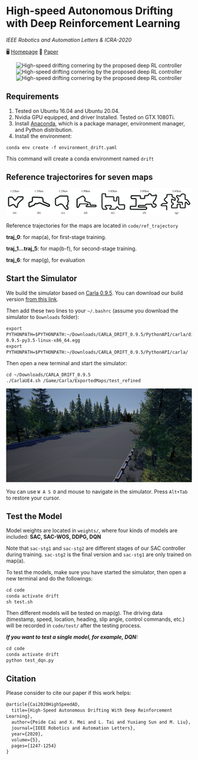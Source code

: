 # High-speed Autonomous Drifting with Deep Reinforcement Learning
*IEEE Robotics and Automation Letters & ICRA-2020*

🖥️ [Homepage](https://sites.google.com/view/autonomous-drifting-with-drl) 📜 [Paper](https://arxiv.org/abs/2001.01377) 


<div align=center> 
<img src="./images/3.gif" width=270 alt="High-speed drifting cornering by the proposed deep RL controller"/>
<img src="./images/2.gif" width=270 alt="High-speed drifting cornering by the proposed deep RL controller"/>
<img src="./images/1.gif" width=270 alt="High-speed drifting cornering by the proposed deep RL controller"/>
</div>

## Requirements
1. Tested on Ubuntu 16.04 and Ubuntu 20.04.
2. Nvidia GPU equipped, and driver Installed. Tested on GTX 1080Ti.
3. Install [Anaconda](https://www.anaconda.com/), which is a package manager, environment manager, and Python distribution.
4. Install the environment:
```console
conda env create -f environment_drift.yaml
```
This command will create a conda environment named `drift`


## Reference trajectorires for seven maps
<div align=center> <img src="./images/maps.png" alt="Seven maps designed in this work"/>
</div>

Reference trajectories for the maps are located in `code/ref_trajectory`

**traj_0**: for map(a), for first-stage training.

**traj_1...traj_5**: for map(b-f), for second-stage training.

**traj_6**: for map(g), for evaluation

## Start the Simulator
We build the simulator based on [Carla 0.9.5](https://carla.readthedocs.io/en/0.9.5/getting_started/). You can download our build version [from this link](https://drive.google.com/drive/folders/1JBwUr5OzbemR3XDu9tG0BEFJEHQ-vp_Z?usp=sharing).

Then add these two lines to your `~/.bashrc` (assume you download the simulator to `Downloads` folder):
```
export PYTHONPATH=$PYTHONPATH:~/Downloads/CARLA_DRIFT_0.9.5/PythonAPI/carla/dist/carla-0.9.5-py3.5-linux-x86_64.egg
export PYTHONPATH=$PYTHONPATH:~/Downloads/CARLA_DRIFT_0.9.5/PythonAPI/carla/
```
Then open a new terminal and start the simulator:
```console
cd ~/Downloads/CARLA_DRIFT_0.9.5
./CarlaUE4.sh /Game/Carla/ExportedMaps/test_refined
```
<div align=center> 
<img src="./images/simulator.png">
</div>

You can use `W A S D` and mouse to navigate in the simulator. Press `Alt+Tab` to restore your cursor.


## Test the Model
Model weights are located in `weights/`, where four kinds of models are included: **SAC, SAC-WOS, DDPG, DQN**

Note that `sac-stg1` and `sac-stg2` are different stages of our SAC controller during training. `sac-stg2` is the final version and `sac-stg1` are only trained on map(a).

To test the models, make sure you have started the simulator, then open a new terminal and do the followings:

```console
cd code
conda activate drift
sh test.sh
```

Then different models will be tested on map(g). The driving data (timestamp, speed, location, heading, slip angle, control commands, etc.) will be recorded in `code/test/` after the testing process.

***If you want to test a single model, for example, DQN:***
```console
cd code
conda activate drift
python test_dqn.py
```

## Citation

Please consider to cite our paper if this work helps:
```
@article{Cai2020HighSpeedAD,
  title={High-Speed Autonomous Drifting With Deep Reinforcement Learning},
  author={Peide Cai and X. Mei and L. Tai and Yuxiang Sun and M. Liu},
  journal={IEEE Robotics and Automation Letters},
  year={2020},
  volume={5},
  pages={1247-1254}
}
```